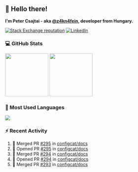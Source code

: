 ## 👋 Hello there!

**I'm Peter Csajtai - aka [@z4kn4fein](https://github.com/z4kn4fein), developer from Hungary.**

[![Stack Exchange reputation](https://img.shields.io/stackexchange/stackoverflow/r/8700582?color=orange&label=reputation&logo=stackoverflow&style=for-the-badge)](https://stackoverflow.com/users/8700582)
[![LinkedIn](https://img.shields.io/badge/linkedin-%230077B5.svg?style=for-the-badge&logo=linkedin&logoColor=white)](https://www.linkedin.com/in/csajtai-p%C3%A9ter-45395341/)

### 💻 GitHub Stats

<div>
  <img height="140px" src="https://github-readme-stats-pcsajtai.vercel.app/api?username=z4kn4fein&show_icons=true&hide_border=true&count_private=true&custom_title=Stats&theme=dracula&line_height=24&hide_title=true">
  <img height="140px" src="https://streak-stats.demolab.com?user=z4kn4fein&theme=dracula&hide_border=true">
  
</div>

### :toolbox: Most Used Languages

<img src="https://github-readme-stats-pcsajtai.vercel.app/api/top-langs/?username=z4kn4fein&theme=dracula&hide_border=true&layout=compact&langs_count=8&hide_title=true">

### :zap: Recent Activity

<!--START_SECTION:activity-->
1. 🎉 Merged PR [#295](https://github.com/configcat/docs/pull/295) in [configcat/docs](https://github.com/configcat/docs)
2. 💪 Opened PR [#295](https://github.com/configcat/docs/pull/295) in [configcat/docs](https://github.com/configcat/docs)
3. 🎉 Merged PR [#294](https://github.com/configcat/docs/pull/294) in [configcat/docs](https://github.com/configcat/docs)
4. 💪 Opened PR [#294](https://github.com/configcat/docs/pull/294) in [configcat/docs](https://github.com/configcat/docs)
5. 🎉 Merged PR [#293](https://github.com/configcat/docs/pull/293) in [configcat/docs](https://github.com/configcat/docs)
<!--END_SECTION:activity-->
